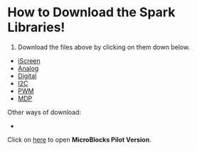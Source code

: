 # How to Download the Spark Libraries!

1. Download the files above by clicking on them down below.
- [iScreen](../Downloads/iScreen.ubl)
- [Analog](../Downloads/Green_Analog.ubl)
- [Digital](../Downloads/Red_Digital.ubl)
- [I2C](../Downloads/Blue_I2C.ubl)
- [PWM](../Downloads/Yellow_PWM.ubl)
- [MDP](../Downloads/Orange_MultiDigitalPins.ubl)

Other ways of download:
- []()

Click on [here](https://microblocks.fun/run-pilot/microblocks.html) to open **MicroBlocks Pilot Version**.
